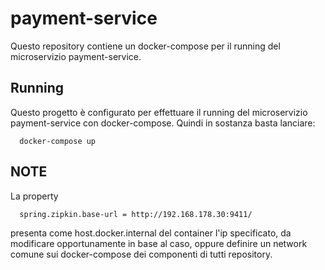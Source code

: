 # payment-service
Questo repository contiene un docker-compose per il running del microservizio
payment-service.

## Running
Questo progetto è configurato per effettuare il running del microservizio 
payment-service con docker-compose.
Quindi in sostanza basta lanciare:

      docker-compose up
	  
## NOTE
La property 

      spring.zipkin.base-url = http://192.168.178.30:9411/

presenta come host.docker.internal del container l'ip specificato,
da modificare opportunamente in base al caso, oppure definire un network
comune sui docker-compose dei componenti di tutti repository.

